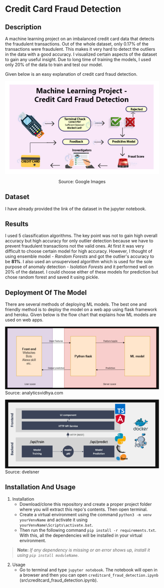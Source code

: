 # Credit Card Fraud Detection

## Description
A machine learning project on an imbalanced credit card data that detects the fraudulent transactions. Out of the whole dataset, only 0.17% of the transactions
were fraudulent. This makes it very hard to detect the outliers in the data with a good accuracy. I visualized certain aspects of the dataset to gain any useful insight. Due to long time of training the models, I used only 20% of the data to train and test our model.

Given below is an easy explanation of credit card fraud detection.

![](images/flowchart.png)
<div align="center">Source: Google Images</div>

## Dataset
I have already provided the link of the dataset in the jupyter notebook.

## Results
I used 5 classification algorithms. The key point was not to gain high overall accuracy but high accuracy for only outlier detection because we have to prevent fraudulent transactions not the valid ones. At first it was very difficult to choose certain model for high accuracy. However, I thought of using ensemble model - *Random Forests* and got the outlier's accuracy to be **81%**. I also used an unsupervised algorithm which is used for the sole purpose of anomaly detection - *Isolation Forests* and it performed well on 20% of the dataset. I could choose either of these models for prediction but chose random forest and saved it using pickle.

## Deployment Of The Model
There are several methods of deploying ML models. The best one and friendly method is to deploy the model on a web app using flask framework and heroku. Given below is the flow chart that explains how ML models are used on web apps.

![](images/deployment.png)
Source: analyticsvidhya.com

![](images/deploymentdocker.png)
Source: dvelsner

## Installation And Usage
1. Installation
   - Download/clone this repository and create a proper project folder where you will extract this repo's contents. Then open terminal.
   - Create a virtual environment using the command ````python3 -m venv yourVenvName```` and activate it using ````yourVenvName\Scripts\activate.bat````.
   - Then run the following command ````pip install -r requirements.txt````. With this, all the dependencies will be installed in your virtual environment. 
> **Note:** *If any dependency is missing or an error shows up, install it using ````pip install moduleName````*.

2. Usage
   - Go to terminal and type ````jupyter notebook````. The notebook will open in a browser and then you can open ````creditcard_fraud_detection.ipynb````    (src\creditcard_fraud_detection.ipynb).
